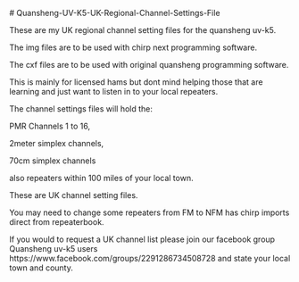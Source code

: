 <p># Quansheng-UV-K5-UK-Regional-Channel-Settings-File</p>

<p>These are my UK regional channel setting files for the quansheng uv-k5.</p>

<p>The img files are to be used with chirp next programming software.</p>

<p>The cxf files are to be used with original quansheng programming software.</p>

<p>This is mainly for licensed hams but dont mind helping those that are learning and just want to listen in to your local repeaters.</p>

<p>The channel settings files will hold the:</p>

<p>PMR Channels 1 to 16,</p>

<p>2meter simplex channels,</p>

<p>70cm simplex channels</p>

<p>also repeaters within 100 miles of your local town.</p>

<p>These are UK channel setting files.</p>

<p>You may need to change some repeaters from FM to NFM has chirp imports direct from repeaterbook.</p>

<p>If you would to request a UK channel list please join our facebook group Quansheng uv-k5 users https://www.facebook.com/groups/2291286734508728 and state your local town and county.</p>
